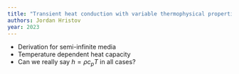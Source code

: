 ```yaml
---
title: "Transient heat conduction with variable thermophysical properties power-law temperature-depenent heat capacity and thermal conductivity"
authors: Jordan Hristov
year: 2023
---
```

- Derivation for semi-infinite media
- Temperature dependent heat capacity
- Can we really say $h=\rho{}c_{p}T$ in all cases?

